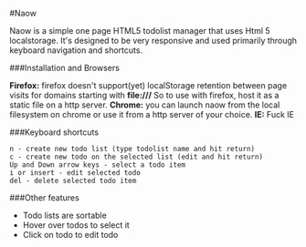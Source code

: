 #Naow

Naow is a simple one page HTML5 todolist manager that uses Html 5 localstorage. It's designed to be very responsive and used primarily through keyboard navigation and shortcuts.

###Installation and Browsers

**Firefox:** firefox doesn't support(yet) localStorage retention between page visits for domains starting with **file:///** So to use with firefox, host it as a static file on a http server.
**Chrome:** you can launch naow from the local filesystem on chrome or use it from a http server of your choice.
**IE:** Fuck IE

###Keyboard shortcuts

	n - create new todo list (type todolist name and hit return)
	c - create new todo on the selected list (edit and hit return)
	Up and Down arrow keys - select a todo item
	i or insert - edit selected todo
	del - delete selected todo item
	
###Other features

- Todo lists are sortable
- Hover over todos to select it
- Click on todo to edit todo
